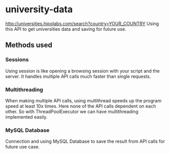 # university-data


http://universities.hipolabs.com/search?country=YOUR_COUNTRY
Using this API to get universities data and saving for future use.

## Methods used

### Sessions
Using session is like opening a browsing session with your script and the server. It handles multiple API calls much faster than single requests.

### Multithreading
When making multiple API calls, using multithread speeds up the program speed at least 10x times. Here none of the API calls dependent on each other. So with ThreadPoolExecutor we can have multithreading implemented easily.

### MySQL Database
Connection and using MySQL Database to save the result from API calls for future use case.

